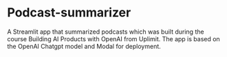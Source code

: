 # Podcast-summarizer

A Streamlit app that summarized podcasts which was built during the course Building AI Products with OpenAI from Uplimit. 
The app is based on the OpenAI Chatgpt model and Modal for deployment. 
